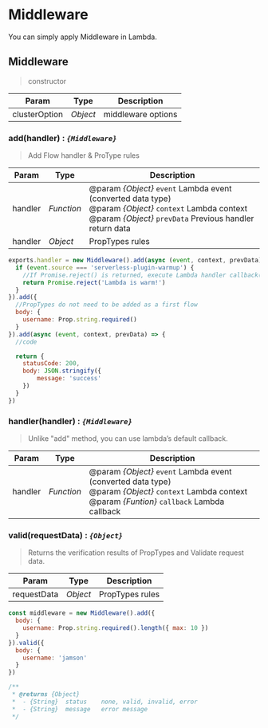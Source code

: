 # Middleware
You can simply apply Middleware in Lambda.  

## Middleware
> constructor

| Param | Type | Description |
| --- | --- | --- |
| clusterOption | *Object* | middleware options |

### add(handler) : *`{Middleware}`*
> Add Flow handler & ProType rules

| Param | Type | Description |
| --- | --- | --- |
| handler | *Function* | @param *{Object}* `event`	Lambda event (converted data type)<br>@param *{Object}* `context`	Lambda context<br>@param *{Object}* `prevData`	Previous handler return data|
| handler | *Object* | PropTypes rules |

```js
exports.handler = new Middleware().add(async (event, context, prevData) => {
  if (event.source === 'serverless-plugin-warmup') {
    //If Promise.reject() is returned, execute Lambda handler callback(null, rejectValue) without executing next handler
    return Promise.reject('Lambda is warm!')
  }
}).add({
  //PropTypes do not need to be added as a first flow
  body: {
    username: Prop.string.required()
  }
}).add(async (event, context, prevData) => {
  //code

  return {
    statusCode: 200,
    body: JSON.stringify({
        message: 'success'
    })
  }
})
```

### handler(handler) : *`{Middleware}`*
> Unlike "add" method, you can use lambda’s default callback.

| Param | Type | Description |
| --- | --- | --- |
| handler | *Function* | @param *{Object}* `event`	Lambda event (converted data type)<br>@param *{Object}* `context`	Lambda context<br>@param *{Funtion}* `callback`	Lambda callback |



### valid(requestData) : *`{Object}`*
> Returns the verification results of PropTypes and Validate request data.

| Param | Type | Description |
| --- | --- | --- |
| requestData | *Object* | PropTypes rules |

```js
const middleware = new Middleware().add({
  body: {
    username: Prop.string.required().length({ max: 10 })
  }
}).valid({
  body: {
    username: 'jamson'
  }
})

/**
 * @returns {Object}
 *  - {String}  status    none, valid, invalid, error
 *  - {String}  message   error message
 */
```